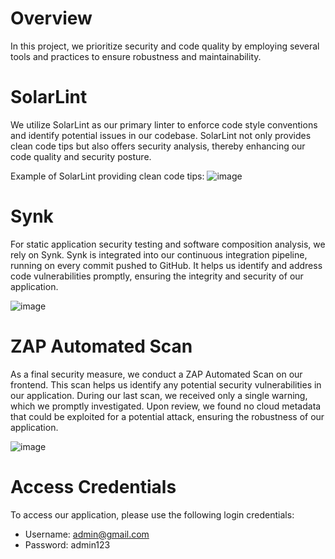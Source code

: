 # Overview
In this project, we prioritize security and code quality by employing several tools and practices to ensure robustness and maintainability.

# SolarLint
We utilize SolarLint as our primary linter to enforce code style conventions and identify potential issues in our codebase. SolarLint not only provides clean code tips but also offers security analysis, thereby enhancing our code quality and security posture.

Example of SolarLint providing clean code tips:
![image](https://github.com/pmatisic/stem2024/assets/100710047/ba4d9efd-8acd-4e97-930c-4078bb9a547c)


# Synk
For static application security testing and software composition analysis, we rely on Synk. Synk is integrated into our continuous integration pipeline, running on every commit pushed to GitHub. It helps us identify and address code vulnerabilities promptly, ensuring the integrity and security of our application.

![image](https://github.com/pmatisic/stem2024/assets/100710047/8fbc196c-d8f5-481b-9cef-d27b88b104cb)

# ZAP Automated Scan
As a final security measure, we conduct a ZAP Automated Scan on our frontend. This scan helps us identify any potential security vulnerabilities in our application. During our last scan, we received only a single warning, which we promptly investigated. Upon review, we found no cloud metadata that could be exploited for a potential attack, ensuring the robustness of our application.

![image](https://github.com/pmatisic/stem2024/assets/100710047/46023f3c-3d37-4392-b0e9-ecd93d380323)

# Access Credentials
To access our application, please use the following login credentials:

- Username: admin@gmail.com
- Password: admin123
